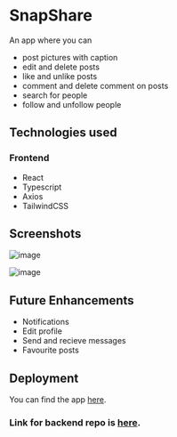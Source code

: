 # **SnapShare**

An app where you can 
- post pictures with caption
- edit and delete posts
- like and unlike posts
- comment and delete comment on posts
- search for people
- follow and unfollow people

## **Technologies used**

### **Frontend**

- React
- Typescript
- Axios
- TailwindCSS
  
## **Screenshots**

![image](https://github.com/aishu-ch/snapshare-fe/assets/150415443/aae23971-0eef-4aad-a56f-e1773547015c)


![image](https://github.com/aishu-ch/snapshare-fe/assets/150415443/cce6592a-0a17-4bc9-bee8-95f199dc4be5)



## **Future Enhancements**

- Notifications
- Edit profile
- Send and recieve messages
- Favourite posts

## **Deployment**
You can find the app [here](https://snap--share.vercel.app).


### Link for backend repo is [here](https://github.com/aishu-ch/snapshare-be).
